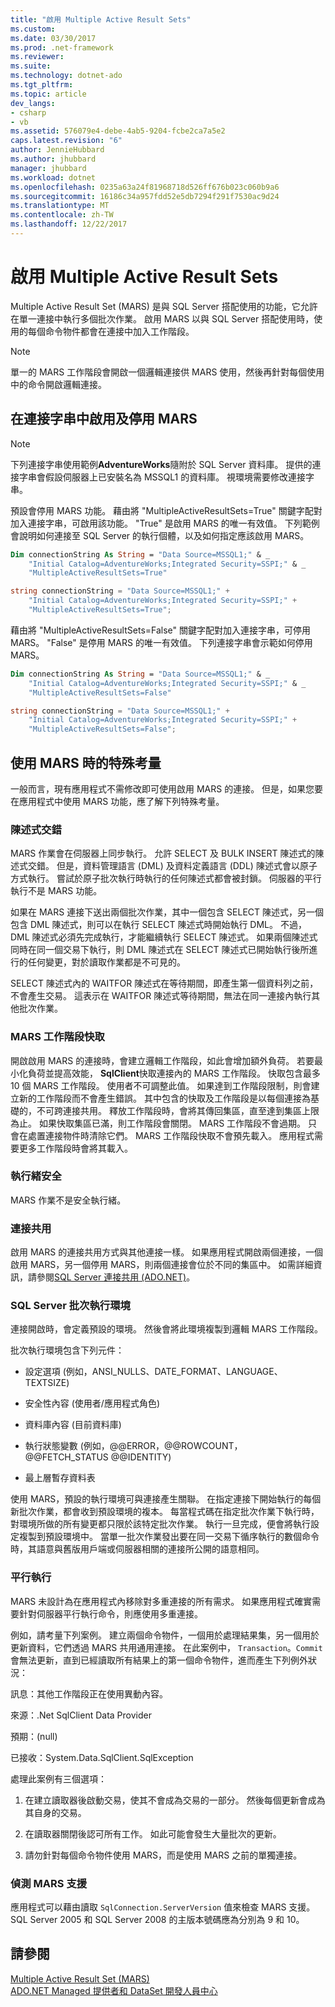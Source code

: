 ```yaml
---
title: "啟用 Multiple Active Result Sets"
ms.custom: 
ms.date: 03/30/2017
ms.prod: .net-framework
ms.reviewer: 
ms.suite: 
ms.technology: dotnet-ado
ms.tgt_pltfrm: 
ms.topic: article
dev_langs:
- csharp
- vb
ms.assetid: 576079e4-debe-4ab5-9204-fcbe2ca7a5e2
caps.latest.revision: "6"
author: JennieHubbard
ms.author: jhubbard
manager: jhubbard
ms.workload: dotnet
ms.openlocfilehash: 0235a63a24f81968718d526ff676b023c060b9a6
ms.sourcegitcommit: 16186c34a957fdd52e5db7294f291f7530ac9d24
ms.translationtype: MT
ms.contentlocale: zh-TW
ms.lasthandoff: 12/22/2017
---
```

# <a name="enabling-multiple-active-result-sets"></a>啟用 Multiple Active Result Sets
Multiple Active Result Set (MARS) 是與 SQL Server 搭配使用的功能，它允許在單一連接中執行多個批次作業。 啟用 MARS 以與 SQL Server 搭配使用時，使用的每個命令物件都會在連接中加入工作階段。  
  
> [!NOTE]
>  單一的 MARS 工作階段會開啟一個邏輯連接供 MARS 使用，然後再針對每個使用中的命令開啟邏輯連接。  
  
## <a name="enabling-and-disabling-mars-in-the-connection-string"></a>在連接字串中啟用及停用 MARS  
  
> [!NOTE]
>  下列連接字串使用範例**AdventureWorks**隨附於 SQL Server 資料庫。 提供的連接字串會假設伺服器上已安裝名為 MSSQL1 的資料庫。 視環境需要修改連接字串。  
  
 預設會停用 MARS 功能。 藉由將 "MultipleActiveResultSets=True" 關鍵字配對加入連接字串，可啟用該功能。 "True" 是啟用 MARS 的唯一有效值。 下列範例會說明如何連接至 SQL Server 的執行個體，以及如何指定應該啟用 MARS。  
  
```vb  
Dim connectionString As String = "Data Source=MSSQL1;" & _  
    "Initial Catalog=AdventureWorks;Integrated Security=SSPI;" & _  
    "MultipleActiveResultSets=True"  
```  
  
```csharp  
string connectionString = "Data Source=MSSQL1;" +   
    "Initial Catalog=AdventureWorks;Integrated Security=SSPI;" +  
    "MultipleActiveResultSets=True";  
```  
  
 藉由將 "MultipleActiveResultSets=False" 關鍵字配對加入連接字串，可停用 MARS。 "False" 是停用 MARS 的唯一有效值。 下列連接字串會示範如何停用 MARS。  
  
```vb  
Dim connectionString As String = "Data Source=MSSQL1;" & _  
    "Initial Catalog=AdventureWorks;Integrated Security=SSPI;" & _  
    "MultipleActiveResultSets=False"  
```  
  
```csharp  
string connectionString = "Data Source=MSSQL1;" +   
    "Initial Catalog=AdventureWorks;Integrated Security=SSPI;" +  
    "MultipleActiveResultSets=False";  
```  
  
## <a name="special-considerations-when-using-mars"></a>使用 MARS 時的特殊考量  
 一般而言，現有應用程式不需修改即可使用啟用 MARS 的連接。 但是，如果您要在應用程式中使用 MARS 功能，應了解下列特殊考量。  
  
### <a name="statement-interleaving"></a>陳述式交錯  
 MARS 作業會在伺服器上同步執行。 允許 SELECT 及 BULK INSERT 陳述式的陳述式交錯。 但是，資料管理語言 (DML) 及資料定義語言 (DDL) 陳述式會以原子方式執行。 嘗試於原子批次執行時執行的任何陳述式都會被封鎖。 伺服器的平行執行不是 MARS 功能。  
  
 如果在 MARS 連接下送出兩個批次作業，其中一個包含 SELECT 陳述式，另一個包含 DML 陳述式，則可以在執行 SELECT 陳述式時開始執行 DML。 不過，DML 陳述式必須先完成執行，才能繼續執行 SELECT 陳述式。 如果兩個陳述式同時在同一個交易下執行，則 DML 陳述式在 SELECT 陳述式已開始執行後所進行的任何變更，對於讀取作業都是不可見的。  
  
 SELECT 陳述式內的 WAITFOR 陳述式在等待期間，即產生第一個資料列之前，不會產生交易。 這表示在 WAITFOR 陳述式等待期間，無法在同一連接內執行其他批次作業。  
  
### <a name="mars-session-cache"></a>MARS 工作階段快取  
 開啟啟用 MARS 的連接時，會建立邏輯工作階段，如此會增加額外負荷。 若要最小化負荷並提高效能， **SqlClient**快取連接內的 MARS 工作階段。 快取包含最多 10 個 MARS 工作階段。 使用者不可調整此值。 如果達到工作階段限制，則會建立新的工作階段而不會產生錯誤。 其中包含的快取及工作階段是以每個連接為基礎的，不可跨連接共用。 釋放工作階段時，會將其傳回集區，直至達到集區上限為止。 如果快取集區已滿，則工作階段會關閉。 MARS 工作階段不會過期。 只會在處置連接物件時清除它們。 MARS 工作階段快取不會預先載入。 應用程式需要更多工作階段時會將其載入。  
  
### <a name="thread-safety"></a>執行緒安全  
 MARS 作業不是安全執行緒。  
  
### <a name="connection-pooling"></a>連接共用  
 啟用 MARS 的連接共用方式與其他連接一樣。 如果應用程式開啟兩個連接，一個啟用 MARS，另一個停用 MARS，則兩個連接會位於不同的集區中。 如需詳細資訊，請參閱[SQL Server 連接共用 (ADO.NET)](../../../../../docs/framework/data/adonet/sql-server-connection-pooling.md)。  
  
### <a name="sql-server-batch-execution-environment"></a>SQL Server 批次執行環境  
 連接開啟時，會定義預設的環境。 然後會將此環境複製到邏輯 MARS 工作階段。  
  
 批次執行環境包含下列元件：  
  
-   設定選項 (例如，ANSI_NULLS、DATE_FORMAT、LANGUAGE、TEXTSIZE)  
  
-   安全性內容 (使用者/應用程式角色)  
  
-   資料庫內容 (目前資料庫)  
  
-   執行狀態變數 (例如，@@ERROR，@@ROWCOUNT，@@FETCH_STATUS @@IDENTITY)  
  
-   最上層暫存資料表  
  
 使用 MARS，預設的執行環境可與連接產生關聯。 在指定連接下開始執行的每個新批次作業，都會收到預設環境的複本。 每當程式碼在指定批次作業下執行時，對環境所做的所有變更都只限於該特定批次作業。 執行一旦完成，便會將執行設定複製到預設環境中。 當單一批次作業發出要在同一交易下循序執行的數個命令時，其語意與舊版用戶端或伺服器相關的連接所公開的語意相同。  
  
### <a name="parallel-execution"></a>平行執行  
 MARS 未設計為在應用程式內移除對多重連接的所有需求。 如果應用程式確實需要針對伺服器平行執行命令，則應使用多重連接。  
  
 例如，請考量下列案例。 建立兩個命令物件，一個用於處理結果集，另一個用於更新資料，它們透過 MARS 共用通用連接。 在此案例中， `Transaction`。`Commit` 會無法更新，直到已經讀取所有結果上的第一個命令物件，進而產生下列例外狀況：  
  
 訊息：其他工作階段正在使用異動內容。  
  
 來源：.Net SqlClient Data Provider  
  
 預期：(null)  
  
 已接收：System.Data.SqlClient.SqlException  
  
 處理此案例有三個選項：  
  
1.  在建立讀取器後啟動交易，使其不會成為交易的一部分。 然後每個更新會成為其自身的交易。  
  
2.  在讀取器關閉後認可所有工作。 如此可能會發生大量批次的更新。  
  
3.  請勿針對每個命令物件使用 MARS，而是使用 MARS 之前的單獨連接。  
  
### <a name="detecting-mars-support"></a>偵測 MARS 支援  
 應用程式可以藉由讀取 `SqlConnection.ServerVersion` 值來檢查 MARS 支援。 SQL Server 2005 和 SQL Server 2008 的主版本號碼應為分別為 9 和 10。  
  
## <a name="see-also"></a>請參閱  
 [Multiple Active Result Set (MARS)](../../../../../docs/framework/data/adonet/sql/multiple-active-result-sets-mars.md)  
 [ADO.NET Managed 提供者和 DataSet 開發人員中心](http://go.microsoft.com/fwlink/?LinkId=217917)
